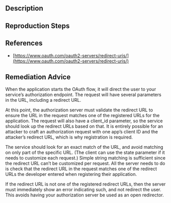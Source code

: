 ## Description


## Reproduction Steps


## References

- [https://www.oauth.com/oauth2-servers/redirect-uris/](https://www.oauth.com/oauth2-servers/redirect-uris/)


## Remediation Advice

When the application starts the OAuth flow, it will direct the user to your service’s authorization endpoint. The request will have several parameters in the URL, including a redirect URL.

At this point, the authorization server must validate the redirect URL to ensure the URL in the request matches one of the registered URLs for the application. The request will also have a client_id parameter, so the service should look up the redirect URLs based on that. It is entirely possible for an attacker to craft an authorization request with one app’s client ID and the attacker’s redirect URL, which is why registration is required.

The service should look for an exact match of the URL, and avoid matching on only part of the specific URL. (The client can use the state parameter if it needs to customize each request.) Simple string matching is sufficient since the redirect URL can’t be customized per request. All the server needs to do is check that the redirect URL in the request matches one of the redirect URLs the developer entered when registering their application.

If the redirect URL is not one of the registered redirect URLs, then the server must immediately show an error indicating such, and not redirect the user. This avoids having your authorization server be used as an open redirector.

